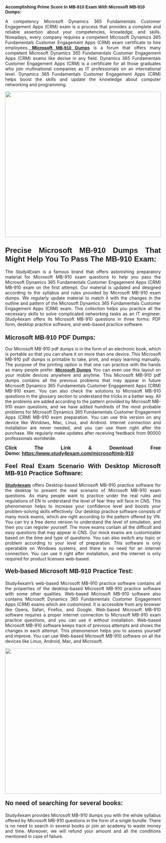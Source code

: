 <span style="font-family:Lucida Sans Unicode,Lucida Grande,sans-serif;"><strong>Accomplishing Prime Score In MB-910 Exam With Microsoft MB-910 Dumps:</strong></span></h1>

<p style="text-align: justify;">A competency Microsoft Dynamics 365 Fundamentals Customer Engagement Apps (CRM) exam is a process that provides a complete and reliable assertion about your competencies, knowledge, and skills. Nowadays, every company requires a competent Microsoft Dynamics 365 Fundamentals Customer Engagement Apps (CRM) exam certificate to hire employees.<a href="https://www.study4exam.com/microsoft/mb-910-valid-dumps"><strong> Microsoft <span style="font-family:Verdana,Geneva,sans-serif;">MB-910 Dumps</span></strong></a> is a forum that offers many competent Microsoft Dynamics 365 Fundamentals Customer Engagement Apps (CRM) exams like devise in any field. Dynamics 365 Fundamentals Customer Engagement Apps (CRM) is a certificate for all those graduates who join multinational companies as IT professionals on an international level. Dynamics 365 Fundamentals Customer Engagement Apps (CRM) helps boost the skills and update the knowledge about computer networking and programming.</p>

<p style="text-align: justify;"><a href="https://www.study4exam.com/microsoft/mb-910"><img alt="" src="https://lh3.googleusercontent.com/pw/AL9nZEVlv7Ske_7_4HBAyUdTuN-7WvZcN6USfD6boPasgRTsSOgYJDiupUICTUV6X1uu6AGge2hWciDKxhKOVo3NFQUTTQUskCQl05KIpPWzKoMrqE_mCRGOXTps-Wcp07HSL0DIbWWBcBIFUI3Ea8n_KHg=w1659-h933-no" style="width: 100%; height: 470px;" /></a></p>

<h2 style="text-align: justify;"><span style="font-family:Lucida Sans Unicode,Lucida Grande,sans-serif;"><strong><span style="font-size:24px;">Precise Microsoft MB-910 Dumps That Might Help You To Pass The MB-910 Exam:</span></strong></span></h2>

<p style="text-align: justify;">The <span style="font-family:Lucida Sans Unicode,Lucida Grande,sans-serif;">Study4Exam</span> is a famous brand that offers astonishing preparatory material for Microsoft MB-910 exam questions to help you pass the Microsoft Dynamics 365 Fundamentals Customer Engagement Apps (CRM) MB-910 exam on the first attempt. Our material is updated and designed according to the syllabus and rules provided by Microsoft MB-910 exam dumps. We regularly update material to match it with the changes in the outline and pattern of the Microsoft Dynamics 365 Fundamentals Customer Engagement Apps (CRM) exam. This collection helps you practice all the necessary skills to solve complicated networking tasks as an IT engineer. Study4exam offers its Microsoft MB-910 questions in three forms: PDF form, desktop practice software, and web-based practice software. </p>

<h3 style="text-align: justify;"><strong><span style="font-size:20px;"><span style="font-family:Lucida Sans Unicode,Lucida Grande,sans-serif;">Microsoft MB-910 PDF Dumps:</span></span></strong></h3>

<p style="text-align: justify;">Our Microsoft MB-910 pdf dumps is in the form of an electronic book, which is portable so that you can share it on more than one device. This Microsoft MB-910 pdf dumps is printable to take, print, and enjoy learning manually. The purpose of the printing option is that one can practice with the hands as many people prefer. <a href="https://www.study4exam.com/microsoft-exams"><span style="font-family:Lucida Sans Unicode,Lucida Grande,sans-serif;"><strong>Microsoft Dumps</strong></span></a> You can even use this layout on your mobile devices anywhere and anytime. This Microsoft MB-910 pdf dumps contains all the previous problems that may appear in future Microsoft Dynamics 365 Fundamentals Customer Engagement Apps (CRM) MB-910 exam. You can also check the solutions to Microsoft MB-910 questions in the glossary section to understand the tricks in a better way. All the problems are added according to the pattern provided by Microsoft MB-910 exam questions, and we have added hundreds of the most probable problems for Microsoft Dynamics 365 Fundamentals Customer Engagement Apps (CRM) MB-910 exam preparation. You can use this version on any device like Windows, Mac, Linux, and Android. Internet connection and installation are never needed, and you can use them right after the purchase. We regularly make updates after receiving feedback from 90000 professionals worldwide.</p>

<p style="text-align: justify;"><span style="font-family:Lucida Sans Unicode,Lucida Grande,sans-serif;"><strong><span style="font-size:16px;">Click The Link & Download Free Demo:</span></strong></span> <strong><span style="font-family:Lucida Sans Unicode,Lucida Grande,sans-serif;"><span style="font-size:16px;"><a href="https://www.study4exam.com/microsoft/mb-910">https://www.study4exam.com/microsoft/mb-910</a></span></span></strong></p>

<h4 style="text-align: justify;"><strong><span style="font-family:Lucida Sans Unicode,Lucida Grande,sans-serif;"><span style="font-size:20px;">Feel Real Exam Scenario With Desktop Microsoft MB-910 Practice Software:</span></span></strong></h4>

<p style="text-align: justify;"><a href="https://www.study4exam.com/"><span style="font-family:Verdana,Geneva,sans-serif;"><strong>Study4exam</strong></span></a> offers Desktop-based Microsoft MB-910 practice software for the desktop to present the real scenario of Microsoft MB-910 exam questions. As many people want to practice under the real rules and regulations of EN to understand the level of fear they will face in CNS. This phenomenon helps to increase your confidence level and boosts your problem-solving skills effectively. Our desktop practice software consists of many mock exams, which are right according to the pattern offered by VN. You can try a free demo version to understand the level of simulation, and then you can register yourself. The move exams contain all the difficult and easy questions that may appear in CNS. Our mock exams are customizable based on the time and type of questions. You can also switch any topic or problem according to your level of preparation. This software is only operatable on Windows systems, and there is no need for an internet connection. You can use it right after installation, and the internet is only required for product licenses web-based. </p>

<h4 style="text-align: justify;"><span style="font-family:Lucida Sans Unicode,Lucida Grande,sans-serif;"><strong><span style="font-size:20px;">Web-based Microsoft MB-910 Practice Test:</span></strong></span></h4>

<p style="text-align: justify;">Study4exam’s web-based Microsoft MB-910 practice software contains all the properties of the desktop-based Microsoft MB-910 practice software with some other qualities. Web-based Microsoft MB-910 software also contains Microsoft Dynamics 365 Fundamentals Customer Engagement Apps (CRM) exams which are customized. It is accessible from any browser like Opera, Safari, Firefox, and Google. Web-based Microsoft MB-910 software requires a proper internet connection to Microsoft MB-910 exam practice questions, and you can use it without installation. Web-based Microsoft MB-910 software keeps track of previous attempts and shows the changes in each attempt. This phenomenon helps you to assess yourself and improve. You can use Web-based Microsoft MB-910 software on all the devices like Linux, Android, Mac, and Microsoft.</p>

<p style="text-align: center;"><a href="https://www.study4exam.com/microsoft/mb-910"><img alt="" src="https://lh3.googleusercontent.com/pw/AL9nZEUUSkRyvc4gudeH81RsLWSZLUIhDbbix90UQ4Nknl42MiPXhE2WvgE6ynXQK8mQ23j1q8BlcR3zkz-sugUKDhmp-cvdF7FN6gsDIAW958mBJ52F35JmoMau5RsT1NIRYA6usGyWQMtl6sjcUF3Hd-w=w1659-h933-no" style="width: 100%; height: 470px;" /></a></p>

<h4 style="text-align: justify;"><span style="font-family:Lucida Sans Unicode,Lucida Grande,sans-serif;"><strong><span style="font-size:20px;">No need of searching for several books:</span></strong></span></h4>

<p style="text-align: justify;">Study4exam provides Microsoft MB-910 dumps you with the whole syllabus offered by Microsoft MB-910 questions in the form of a single bundle. There is no need to search in several books or join an academy to waste money and time. Moreover, we will refund your amount and all the conditions mentioned in case of failure.</p>
